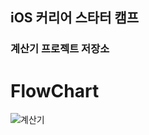 ## iOS 커리어 스타터 캠프

### 계산기 프로젝트 저장소

# FlowChart
![계산기](https://user-images.githubusercontent.com/24707229/123361600-56105680-d5aa-11eb-989a-1a1b583972bf.png)
